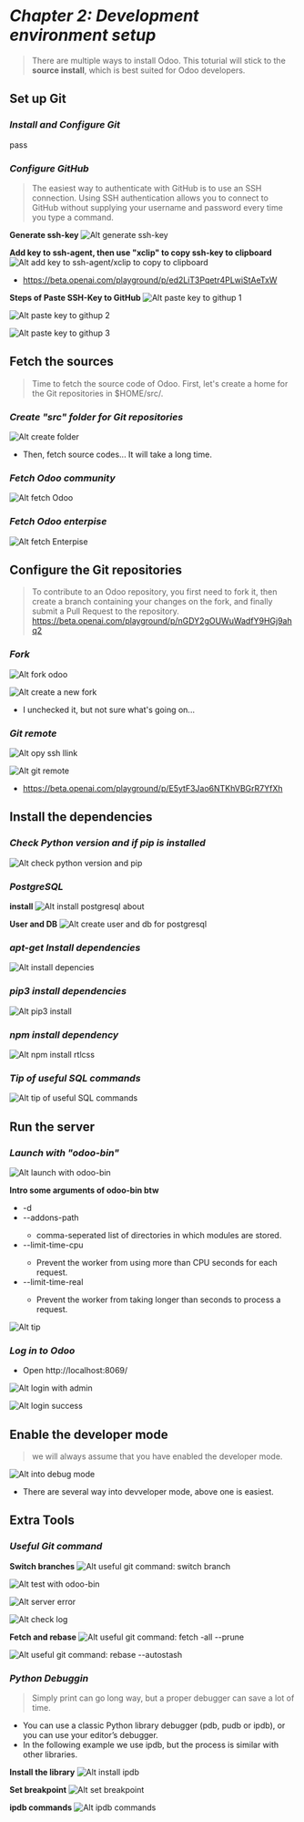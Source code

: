 # **_Chapter 2: Development environment setup_**

> There are multiple ways to install Odoo. This toturial will stick to the **source install**, which is best suited for Odoo developers.

## **Set up Git**

### _Install and Configure Git_

pass

### _Configure GitHub_

> The easiest way to authenticate with GitHub is to use an SSH connection. Using SSH authentication allows you to connect to GitHub without supplying your username and password every time you type a command.

**Generate ssh-key**
![Alt generate ssh-key](pic/01.jpg)

**Add key to ssh-agent, then use "xclip" to copy ssh-key to clipboard**
![Alt add key to ssh-agent/xclip to copy to clipboard](pic/02.jpg)

- https://beta.openai.com/playground/p/ed2LiT3Pqetr4PLwiStAeTxW

**Steps of Paste SSH-Key to GitHub**
![Alt paste key to githup 1](pic/03.jpg)

![Alt paste key to githup 2](pic/04.jpg)

![Alt paste key to githup 3](pic/05.jpg)

## **Fetch the sources**

> Time to fetch the source code of Odoo. First, let's create a home for the Git repositories in $HOME/src/.

### _Create "src" folder for Git repositories_

![Alt create folder](pic/06.jpg)

- Then, fetch source codes... It will take a long time.

### _Fetch Odoo community_

![Alt fetch Odoo](pic/07.jpg)

### _Fetch Odoo enterpise_

![Alt fetch Enterpise](pic/08.jpg)

## **Configure the Git repositories**

> To contribute to an Odoo repository, you first need to fork it, then create a branch containing your changes on the fork, and finally submit a Pull Request to the repository.
> https://beta.openai.com/playground/p/nGDY2gOUWuWadfY9HGj9ahq2

### _Fork_

![Alt fork odoo](pic/09.jpg)

![Alt create a new fork](pic/10.jpg)

- I unchecked it, but not sure what's going on...

### _Git remote_

![Alt opy ssh llink](pic/11.jpg)

![Alt git remote](pic/12.jpg)

- https://beta.openai.com/playground/p/E5ytF3Jao6NTKhVBGrR7YfXh

## **Install the dependencies**

### _Check Python version and if pip is installed_

![Alt check python version and pip](pic/13.jpg)

### _PostgreSQL_

**install**
![Alt install postgresql about](pic/14.jpg)

**User and DB**
![Alt create user and db for postgresql](pic/15.jpg)

### _apt-get Install dependencies_

![Alt install depencies](pic/16.jpg)

### _pip3 install dependencies_

![Alt pip3 install](pic/17.jpg)

### _npm install dependency_

![Alt npm install rtlcss](pic/18.jpg)

### _Tip of useful SQL commands_

![Alt tip of useful SQL commands](pic/19.jpg)

## **Run the server**

### _Launch with "odoo-bin"_

![Alt launch with odoo-bin](pic/20.jpg)

**Intro some arguments of odoo-bin btw**

- -d <database>
- --addons-path <directories>
  - comma-seperated list of directories in which modules are stored.
- --limit-time-cpu <limit>
  - Prevent the worker from using more than <limit> CPU seconds for each request.
- --limit-time-real <limit>
  - Prevent the worker from taking longer than <limit> seconds to process a request.

![Alt tip](pic/21.jpg)

### _Log in to Odoo_

- Open http://localhost:8069/

![Alt login with admin](pic/22.jpg)

![Alt login success](pic/23.jpg)

## **Enable the developer mode**

> we will always assume that you have enabled the developer mode.

![Alt into debug mode](pic/24.jpg)

- There are several way into devveloper mode, above one is easiest.

## **Extra Tools**

### _Useful Git command_

**Switch branches**
![Alt useful git command: switch branch](pic/25.jpg)

![Alt test with odoo-bin](pic/26.jpg)

![Alt server error](pic/27.jpg)

![Alt check log](pic/28.jpg)

**Fetch and rebase**
![Alt useful git command:  fetch -all --prune](pic/29.jpg)

![Alt useful git command: rebase --autostash](pic/30.jpg)

### _Python Debuggin_

> Simply print can go long way, but a proper debugger can save a lot of time.

- You can use a classic Python library debugger (pdb, pudb or ipdb), or you can use your editor’s debugger.
- In the following example we use ipdb, but the process is similar with other libraries.

**Install the library**
![Alt install ipdb](pic/31.jpg)

**Set breakpoint**
![Alt set breakpoint](pic/32.jpg)

**ipdb commands**
![Alt ipdb commands](pic/33.jpg)

